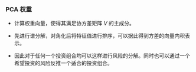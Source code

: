 ### PCA 权重

- 计算权重向量，使得其满足协方差矩阵 $V$ 的主成分。

- 先进行谱分解，对角化后将特征值进行排序，可以据此得到方差的向量内积表示。

- 因此对于任何一个投资组合均可以这样进行风险的分解。同时也可以通过一个希望投资的风险反推一个适合的投资组合。